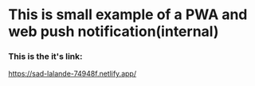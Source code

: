 # This is small example of a PWA and web push notification(internal)

### This is the it's link: 
https://sad-lalande-74948f.netlify.app/
